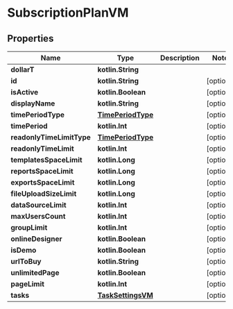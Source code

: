 
# SubscriptionPlanVM

## Properties
Name | Type | Description | Notes
------------ | ------------- | ------------- | -------------
**dollarT** | **kotlin.String** |  | 
**id** | **kotlin.String** |  |  [optional]
**isActive** | **kotlin.Boolean** |  |  [optional]
**displayName** | **kotlin.String** |  |  [optional]
**timePeriodType** | [**TimePeriodType**](TimePeriodType.md) |  |  [optional]
**timePeriod** | **kotlin.Int** |  |  [optional]
**readonlyTimeLimitType** | [**TimePeriodType**](TimePeriodType.md) |  |  [optional]
**readonlyTimeLimit** | **kotlin.Int** |  |  [optional]
**templatesSpaceLimit** | **kotlin.Long** |  |  [optional]
**reportsSpaceLimit** | **kotlin.Long** |  |  [optional]
**exportsSpaceLimit** | **kotlin.Long** |  |  [optional]
**fileUploadSizeLimit** | **kotlin.Long** |  |  [optional]
**dataSourceLimit** | **kotlin.Int** |  |  [optional]
**maxUsersCount** | **kotlin.Int** |  |  [optional]
**groupLimit** | **kotlin.Int** |  |  [optional]
**onlineDesigner** | **kotlin.Boolean** |  |  [optional]
**isDemo** | **kotlin.Boolean** |  |  [optional]
**urlToBuy** | **kotlin.String** |  |  [optional]
**unlimitedPage** | **kotlin.Boolean** |  |  [optional]
**pageLimit** | **kotlin.Int** |  |  [optional]
**tasks** | [**TaskSettingsVM**](TaskSettingsVM.md) |  |  [optional]



